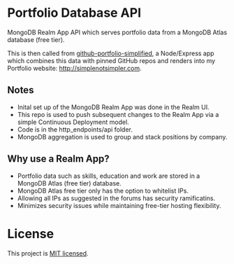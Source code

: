 # Portfolio Database API
MongoDB Realm App API which serves portfolio data from a MongoDB Atlas database (free tier).

This is then called from [github-portfolio-simplified](https://github.com/simplenotsimpler/github-portfolio-simplified), a Node/Express app which combines this data with pinned GitHub repos and renders into my Portfolio website: http://simplenotsimpler.com.

## Notes
* Inital set up of the MongoDB Realm App was done in the Realm UI. 
* This repo is used to push subsequent changes to the Realm App via a simple Continuous Deployment model. 
* Code is in the http_endpoints/api folder.
* MongoDB aggregation is used to group and stack positions by company.

## Why use a Realm App?
* Portfolio data such as skills, education and work are stored in a MongoDB Atlas (free tier) database. 
* MongoDB Atlas free tier only has the option to whitelist IPs. 
* Allowing all IPs as suggested in the forums has security ramificatins. 
* Minimizes security issues while maintaining free-tier hosting flexibility.

# License
This project is [MIT licensed](./LICENSE).
